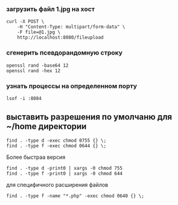 ### загрузить файл 1.jpg на хост
```
curl -X POST \
    -H "Content-Type: multipart/form-data" \
    -F file=@1.jpg \
    http://localhost:8080/fileupload
```
    
### сгенерить псевдорандомную строку
```
openssl rand -base64 12
openssl rand -hex 12
```

### узнать процессы на определенном порту
```
lsof -i :8084
```

## выставить разрешения по умолчаню для ~/home директории
```
find . -type d -exec chmod 0755 {} \; 
find . -type f -exec chmod 0644 {} \; 
```
Более быстраа версия
```
find . -type d -print0 | xargs -0 chmod 755  
find . -type f -print0 | xargs -0 chmod 644 
```

для специфичного расширения файлов
```
find . -type f -name "*.php" -exec chmod 0640 {} \; 
```
